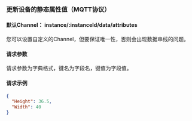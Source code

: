 ### 更新设备的静态属性值（MQTT协议）

#### 默认Channel： instance/:instanceId/data/attributes
您可以设置自定义的Channel，但要保证唯一性，否则会出现数据串线的问题。

#### 请求参数

请求参数为字典格式，键名为字段名，键值为字段值。

#### 请求示例

```json
{
  "Height": 36.5,
  "Width": 40
}
```
